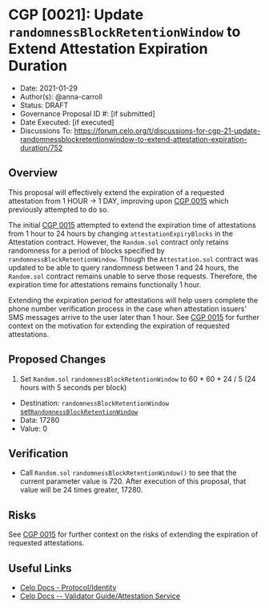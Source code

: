 # CGP [0021]: Update `randomnessBlockRetentionWindow` to Extend Attestation Expiration Duration

- Date: 2021-01-29
- Author(s): @anna-carroll
- Status: DRAFT
- Governance Proposal ID #: [if submitted]
- Date Executed: [if executed]
- Discussions To: https://forum.celo.org/t/discussions-for-cgp-21-update-randomnessblockretentionwindow-to-extend-attestation-expiration-duration/752

## Overview

This proposal will effectively extend the expiration of a requested attestation from 1 HOUR -> 1 DAY, improving upon [CGP 0015](https://github.com/celo-org/celo-proposals/blob/master/CGPs/0015.md) which previously attempted to do so.

The initial [CGP 0015](https://github.com/celo-org/celo-proposals/blob/master/CGPs/0015.md) attempted to extend the expiration time of attestations from 1 hour to 24 hours by changing `attestationExpiryBlocks` in the Attestation contract. However, the `Random.sol` contract only retains randomness for a period of blocks specified by `randomnessBlockRetentionWindow`. Though the `Attestation.sol` contract was updated to be able to query randomness between 1 and 24 hours, the `Random.sol` contract remains unable to serve those requests. Therefore, the expiration time for attestations remains functionally 1 hour.

Extending the expiration period for attestations will help users complete the phone number verification process in the case when attestation issuers' SMS messages arrive to the user later than 1 hour. See [CGP 0015](https://github.com/celo-org/celo-proposals/blob/master/CGPs/0015.md) for further context on the motivation for extending the expiration of requested attestations. 

## Proposed Changes

1. Set `Random.sol` `randomnessBlockRetentionWindow` to 60 * 60 * 24 / 5 (24 hours with 5 seconds per block)
  - Destination: `randomnessBlockRetentionWindow` [set`RandomnessBlockRetentionWindow`](https://github.com/celo-org/celo-monorepo/blob/fb4f828a4e001b73a8c39aa34e3395f4015aaabc/packages/protocol/contracts/identity/Random.sol#L59)
  - Data: 17280
  - Value: 0

## Verification

- Call `Random.sol` `randomnessBlockRetentionWindow()` to see that the current parameter value is 720. After execution of this proposal, that value will be 24 times greater, 17280.

## Risks

See [CGP 0015](https://github.com/celo-org/celo-proposals/blob/master/CGPs/0015.md) for further context on the risks of extending the expiration of requested attestations. 

## Useful Links

* [Celo Docs - Protocol/Identity](https://docs.celo.org/celo-codebase/protocol/identity)
* [Celo Docs -- Validator Guide/Attestation Service](https://docs.celo.org/validator-guide/attestation-service)
